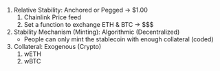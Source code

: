 1. Relative Stability: Anchored or Pegged -> $1.00
   1. Chainlink Price feed
   2. Set a function to exchange ETH & BTC -> $$$
2. Stability Mechanism (Minting): Algorithmic (Decentralized)
   - People can only mint the stablecoin with enough collateral (coded)
4. Collateral: Exogenous (Crypto)
   1. wETH
   2. wBTC
